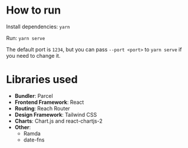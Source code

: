 How to run
===========
Install dependencies: `yarn`

Run: `yarn serve`

The default port is `1234`, but you can pass `--port <port>` to `yarn serve` if you need to change it.


Libraries used
===============
- **Bundler**: Parcel
- **Frontend Framework**: React
- **Routing**: Reach Router
- **Design Framework**: Tailwind CSS
- **Charts**: Chart.js and react-chartjs-2
- **Other**:
    - Ramda
    - date-fns